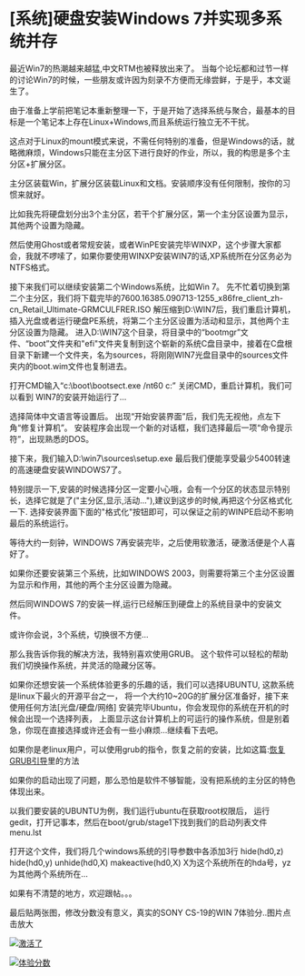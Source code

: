 # [系统]硬盘安装Windows 7并实现多系统并存

最近Win7的热潮越来越猛,中文RTM也被释放出来了。
当每个论坛都和过节一样的讨论Win7的时候，一些朋友或许因为刻录不方便而无缘尝鲜，于是乎，本文诞生了。

由于准备上学前把笔记本重新整理一下，于是开始了选择系统与聚合，最基本的目标是一个笔记本上存在Linux+Windows,而且系统运行独立无不干扰。

这点对于Linux的mount模式来说，不需任何特别的准备，但是Windows的话，就略微麻烦，Windows只能在主分区下进行良好的作业，所以，我的构思是多个主分区+扩展分区。

<!-- more -->

主分区装载Win，扩展分区装载Linux和文档。安装顺序没有任何限制，按你的习惯来就好。

比如我先将硬盘划分出3个主分区，若干个扩展分区，第一个主分区设置为显示，其他两个设置为隐藏。

然后使用Ghost或者常规安装，或者WinPE安装完毕WINXP，这个步骤大家都会，我就不啰嗦了，如果你要使用WINXP安装WIN7的话,XP系统所在分区务必为NTFS格式。

接下来我们可以继续安装第二个Windows系统，比如Win 7。
先不忙着切换到第二个主分区，我们将下载完毕的7600.16385.090713-1255_x86fre_client_zh-cn_Retail_Ultimate-GRMCULFRER.ISO 解压缩到D:\WIN7后，我们重启计算机，插入光盘或者运行硬盘PE系统，将第二个主分区设置为活动和显示，其他两个主分区设置为隐藏。
进入D:\WIN7这个目录，将目录中的“bootmgr”文件、“boot”文件夹和"efi"文件夹复制到这个崭新的系统C盘目录中，接着在C盘根目录下新建一个文件夹，名为sources，将刚刚WIN7光盘目录中的sources文件夹内的boot.wim文件也复制进去。

打开CMD输入“c:\boot\bootsect.exe /nt60 c:”
关闭CMD，重启计算机，我们可以看到 WIN7的安装开始运行了...

选择简体中文语言等设置后。 出现“开始安装界面”后，我们先无视他，点左下角“修复计算机”。
安装程序会出现一个新的对话框，我们选择最后一项“命令提示符”，出现熟悉的DOS。

接下来，我们输入D:\win7\sources\setup.exe
最后我们便能享受最少5400转速的高速硬盘安装WINDOWS7了。

特别提示一下,安装的时候选择分区一定要小心哦，会有一个分区的状态显示特别长，选择它就是了("主分区,显示,活动..."),建议到这步的时候,再把这个分区格式化一下.
选择安装界面下面的"格式化"按钮即可，可以保证之前的WINPE启动不影响最后的系统运行。

等待大约一刻钟，WINDOWS 7再安装完毕，之后使用软激活，硬激活便是个人喜好了。

如果你还要安装第三个系统，比如WINDOWS 2003，则需要将第三个主分区设置为显示和作用，其他的两个主分区设置为隐藏。

然后同WINDOWS 7的安装一样,运行已经解压到硬盘上的系统目录中的安装文件。

或许你会说，3个系统，切换很不方便...

那么我告诉你我的解决方法，我特别喜欢使用GRUB。
这个软件可以轻松的帮助我们切换操作系统，并灵活的隐藏分区等。

如果你还想安装一个系统体验更多的乐趣的话，我们可以选择UBUNTU,
这款系统是linux下最火的开源平台之一，
将一个大约10~20G的扩展分区准备好，接下来使用任何方法[光盘/硬盘/网络]
安装完毕Ubuntu，你会发现你的系统在开机的时候会出现一个选择列表，
上面显示这台计算机上的可运行的操作系统，但是别着急，你现在直接选择或许还会有一些小麻烦...继续看下去吧。

如果你是老linux用户，可以使用grub的指令，恢复之前的安装，比如这篇:[恢复GRUB引导](http://promiseforever.com/2009/08/02/ubuntu%e5%ae%89%e8%a3%85windows%e5%90%8e%e4%bf%ae%e5%a4%8dgrub.html)里的方法

如果你的启动出现了问题，那么恐怕是软件不够智能，没有把系统的主分区的特色体现出来。

以我们要安装的UBUNTU为例，我们运行ubuntu在获取root权限后，
运行gedit，打开记事本，然后在boot/grub/stage1下找到我们的启动列表文件
menu.lst

打开这个文件，我们将几个windows系统的引导参数中各添加3行
hide(hd0,z)
hide(hd0,y)
unhide(hd0,X)
makeactive(hd0,X)
X为这个系统所在的hda号，yz为其他两个系统所在...

如果有不清楚的地方，欢迎跟帖。。。

最后贴两张图，修改分数没有意义，真实的SONY CS-19的WIN 7体验分..图片点击放大

[![激活了](https://attachment.soulteary.com/2009/08/04/2009-08-03_123455.png "激活了")](https://attachment.soulteary.com/2009/08/04/2009-08-03_123455.png)

[![体验分数](https://attachment.soulteary.com/2009/08/04/2009-08-03_123516.png "体验分数")](https://attachment.soulteary.com/2009/08/04/2009-08-03_123516.png)


